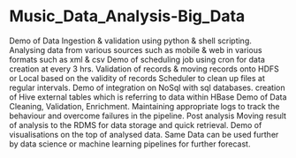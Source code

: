 # Music_Data_Analysis-Big_Data
Demo of Data Ingestion &amp; validation using python &amp; shell scripting. Analysing data from various sources such as mobile &amp; web in various formats such as xml &amp; csv Demo of scheduling job using cron for data creation at every 3 hrs. Validation of records &amp; moving records onto HDFS or Local based on the validity of records Scheduler to clean up files at regular intervals. Demo of integration on NoSql with sql databases. creation of Hive external tables which is referring to data within HBase Demo of Data Cleaning, Validation, Enrichment. Maintaining appropriate logs to track the behaviour and overcome failures in the pipeline. Post analysis Moving result of analysis to the RDMS for data storage and quick retrieval. Demo of visualisations on the top of analysed data. Same Data can be used further by data science or machine learning pipelines for further forecast.
